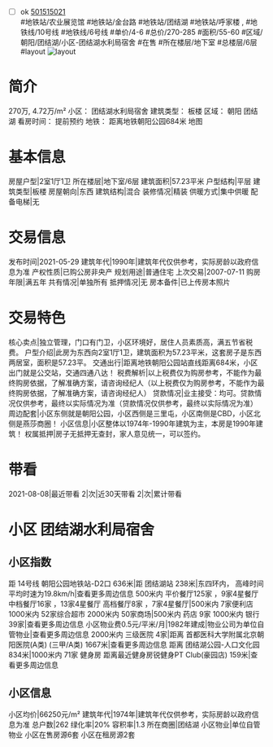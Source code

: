 - [ ] ok [501515021](https://bj.5i5j.com/ershoufang/501515021.html)  
 #地铁站/农业展览馆 #地铁站/金台路 #地铁站/团结湖 #地铁站/呼家楼 ,  #地铁线/10号线 #地铁线/6号线
#单价/4-6 #总价/270-285 #面积/55-60   #区域/朝阳/团结湖/小区-团结湖水利局宿舍 #在售 #所在楼层/地下室 #总楼层/6层 #layout 
![layout](http://image2a.5i5j.com/bdir/layout/8f8c636d60324948a145eec32f82e7ac.jpg_P5.jpg) 
# 简介 
 270万,  4.72万/m² 
小区： 团结湖水利局宿舍
建筑类型： 板楼
区域： 朝阳 团结湖
看房时间： 提前预约
地铁： 距离地铁朝阳公园684米 地图
# 基本信息 
 房屋户型|2室1厅1卫
所在楼层|地下室/6层
建筑面积|57.23平米
户型结构|平层
建筑类型|板楼
房屋朝向|东西
建筑结构|混合
装修情况|精装
供暖方式|集中供暖
配备电梯|无
# 交易信息 
 发布时间|2021-05-29
建筑年代|1990年|建筑年代仅供参考，实际房龄以政府信息为准
产权性质|已购公房非央产
规划用途|普通住宅
上次交易|2007-07-11
购房年限|满五年
共有情况|单独所有
抵押情况|无
房本备件|已上传房本照片
# 交易特色 
 核心卖点|独立管理，门口有门卫，小区环境好，居住人员素质高，满五节省税费。
户型介绍|此房为东西向2室1厅1卫，建筑面积为57.23平米，这套房子是东西两居室，面积是57.23平。
交通出行|距离地铁朝阳公园站直线距离684米，小区出门就是公交站，交通四通八达！
税费解析|以上税费仅为购房参考，不能作为最终购房依据，了解准确方案，请咨询经纪人（以上税费仅为购房参考，不能作为最终购房依据，了解准确方案，请咨询经纪人）
贷款情况|业主接受：均可。贷款情况仅供参考，最终以实际情况为准（贷款情况仅供参考，最终以实际情况为准）
周边配套|小区东侧就是朝阳公园，小区西侧是三里屯，小区南侧是CBD，小区北侧是燕莎商圈！
小区信息|小区整体以1974年-1990年建筑为主，本房是1990年建筑！
权属抵押|房子无抵押无查封，家人意见统一，可以签约。
# 带看 
 2021-08-08|最近带看	 2|次|近30天带看	 2|次|累计带看
# 小区 团结湖水利局宿舍
## 小区指数 
 距 14号线 朝阳公园地铁站-D2口 636米|距 团结湖站 238米|东四环内， 高峰时间平均时速为19.8km/h|查看更多周边信息
500米内 平价餐厅125家 ，9家4星餐厅
中档餐厅16家 ，13家4星餐厅
高档餐厅8家 ，7家4星餐厅|500米内 7家便利店
1000米内 52家综合超市
2000米内 50家商场|500米内 药店 9家
1000米内 银行 39家|查看更多周边信息
小区物业费0.5元/平米/月|1982年建成|物业公司为单位自管物业|查看更多周边信息
2000米内 三级医院 4家|距离 首都医科大学附属北京朝阳医院(A类) (三甲/A类) 1667米|查看更多周边信息
距离 团结湖公园-人口文化园 834米|1000米内 71家 健身房
距离最近健身房锐健身PT Club(豪园店) 159米|查看更多周边信息
## 小区信息 
 小区均价|66250元/m²
建筑年代|1974年|建筑年代仅供参考，实际房龄以政府信息为准
总户数|262
绿化率|20%
容积率|1.3
所在商圈|团结湖
小区物业|单位自管物业
小区在售房源6套
小区在租房源2套
